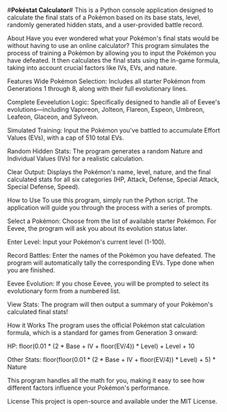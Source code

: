 #**Pokéstat Calculator**#
This is a Python console application designed to calculate the final stats of a Pokémon based on its base stats, level, randomly generated hidden stats, and a user-provided battle record.

About
Have you ever wondered what your Pokémon's final stats would be without having to use an online calculator? This program simulates the process of training a Pokémon by allowing you to input the Pokémon you have defeated. It then calculates the final stats using the in-game formula, taking into account crucial factors like IVs, EVs, and nature.

Features
Wide Pokémon Selection: Includes all starter Pokémon from Generations 1 through 8, along with their full evolutionary lines.

Complete Eeveelution Logic: Specifically designed to handle all of Eevee's evolutions—including Vaporeon, Jolteon, Flareon, Espeon, Umbreon, Leafeon, Glaceon, and Sylveon.

Simulated Training: Input the Pokémon you've battled to accumulate Effort Values (EVs), with a cap of 510 total EVs.

Random Hidden Stats: The program generates a random Nature and Individual Values (IVs) for a realistic calculation.

Clear Output: Displays the Pokémon's name, level, nature, and the final calculated stats for all six categories (HP, Attack, Defense, Special Attack, Special Defense, Speed).

How to Use
To use this program, simply run the Python script. The application will guide you through the process with a series of prompts.

Select a Pokémon: Choose from the list of available starter Pokémon. For Eevee, the program will ask you about its evolution status later.

Enter Level: Input your Pokémon's current level (1-100).

Record Battles: Enter the names of the Pokémon you have defeated. The program will automatically tally the corresponding EVs. Type done when you are finished.

Eevee Evolution: If you chose Eevee, you will be prompted to select its evolutionary form from a numbered list.

View Stats: The program will then output a summary of your Pokémon's calculated final stats!

How it Works
The program uses the official Pokémon stat calculation formula, which is a standard for games from Generation 3 onward:

HP: floor(0.01 * (2 * Base + IV + floor(EV/4)) * Level) + Level + 10

Other Stats: floor(floor(0.01 * (2 * Base + IV + floor(EV/4)) * Level) + 5) * Nature

This program handles all the math for you, making it easy to see how different factors influence your Pokémon's performance.

License
This project is open-source and available under the MIT License.
